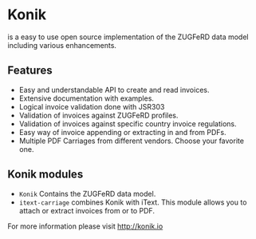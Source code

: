 # Konik 

is a easy to use open source implementation of the ZUGFeRD data model including various enhancements. 

## Features 
 - Easy and understandable API to create and read invoices.
 - Extensive documentation with examples.
 - Logical invoice validation done with JSR303
 - Validation of invoices against ZUGFeRD profiles.
 - Validation of invoices against specific country invoice regulations.
 - Easy way of invoice appending or extracting in and from PDFs.
 - Multiple PDF Carriages from different vendors. Choose your favorite one.

## Konik modules 

 - ```Konik``` Contains the ZUGFeRD data model. 
 - ```itext-carriage```	combines Konik with iText. This module allows you to attach or extract invoices from or to PDF.

For more information please visit http://konik.io
